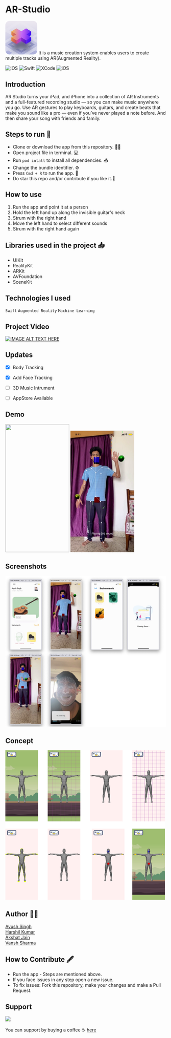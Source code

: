 # AR-Studio
<img src="https://github.com/Ayush21082/AR-Studio/blob/main/Assets/logo/logo.png" width="100">
 It is a music creation system enables users to create multiple tracks using AR(Augmented Reality).
 <p>
<img alt="iOS" src="https://img.shields.io/badge/platform-iOS-blue">
 <img alt="Swift" src="https://img.shields.io/badge/Swift-5.0-brightgreen">
<img alt="XCode" src="https://img.shields.io/badge/XCode-11.5-blueviolet">
<img alt="iOS" src="https://img.shields.io/badge/iOS-13-orange">
</p>
 
## Introduction ##
AR Studio turns your iPad, and iPhone into a collection of AR Instruments and a full-featured recording studio — so you can make music anywhere you go. Use AR gestures to play keyboards, guitars, and create beats that make you sound like a pro — even if you’ve never played a note before. And then share your song with friends and family.

 ## Steps to run 📲 ##
 * Clone or download the app from this repository. 👩‍💻
 * Open project file in terminal. 💻
 * Run `pod intall` to install all dependencies. 📥
 * Change the bundle identifier. ⚙️
 * Press `Cmd + R` to run the app. 📲
 * Do star this repo and/or contribute if you like it.🙂


 ## How to use  ##
1. Run the app and point it at a person
2. Hold the left hand up along the invisible guitar's neck
3. Strum with the right hand
4. Move the left hand to select different sounds
5. Strum with the right hand again


 ## Libraries used in the project 📥 ##
 * UIKit
 * RealityKit
 * ARKit
 * AVFoundation
 * SceneKit



## Technologies I used
`Swift` `Augmented Reality` `Machine Learning`

## Project Video
[![IMAGE ALT TEXT HERE](https://i.pinimg.com/564x/a3/d7/16/a3d71609b08d44301b3497130849d6a1.jpg)](https://youtu.be/z5PAqdHBai4)

 ## Updates
 
- [x] Body Tracking
- [x] Add Face Tracking
- [ ] 3D Music Intrument
- [ ] AppStore Available 


## Demo
 <p>
<img src="https://github.com/Ayush21082/AR-Studio/blob/main/Demo/demo.gif" width="200" height="400"> 
<img src="https://github.com/Ayush21082/AR-Studio/blob/main/Assets/wikiImg/body-tracks.png" width="200"> 
</p>

## Screenshots
<img src="https://github.com/Ayush21082/AR-Studio/blob/main/Demo/screenshots/main.png"> 


## Concept
<img src="https://github.com/Ayush21082/AR-Studio/blob/main/Assets/wikiImg/main.png" width="500">

 ## Author 👩‍💻 ##
 [Ayush Singh](https://github.com/ayush21082)
 </br>
 [Harshil Kumar](https://github.com/HARSHIL00-7)
  </br>
 [Akshat Jain](https://github.com/vortex0117)
  </br>
 [Vansh Sharma](https://github.com/Vansh07)
  </br>
  
 ## How to Contribute 🖋 ##
 * Run the app - Steps are mentioned above.
 * If you face issues in any step open a new issue.
 * To fix issues: Fork this repository, make your changes and make a Pull Request.


## Support

<!-- [![IMAGE ALT TEXT HERE](https://www.buymeacoffee.com/assets/img/guidelines/download-assets-1.svg)](https://www.buymeacoffee.com/thecodexpose) -->
<a href="https://www.buymeacoffee.com/codexpose"><img src="https://www.buymeacoffee.com/assets/img/guidelines/download-assets-1.svg" width="200"/></a>

You can support by buying a coffee ☕️ [here](https://www.buymeacoffee.com/codexpose)


